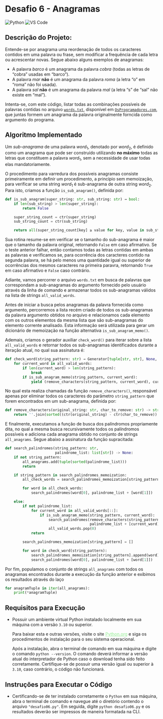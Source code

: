 # Desafio 6 - Anagramas
![Python](https://img.shields.io/badge/Python-512BD4?style=flat&logo=python&logoColor=yellow)
![VS Code](https://img.shields.io/badge/VScode-007ACC?style=flat&logo=visualstudiocode&logoColor=white)

## Descrição do Projeto:
Entende-se por anagrama uma reordenação de todos os caracteres contidos
em uma palavra ou frase, sem modificar a frequência de cada letra ou
acrescentar novas. Segue abaixo alguns exemplos de anagramas:

- A palavra _barco_ é um anagrama da palavra _cobra_ (todas as letras de “cobra” usadas em “barco”).
- A palavra _mar_ **não** é um anagrama da palavra _roma_ (a letra “o” em “roma” não foi usada).
- A palavra _sal_ **não** é um anagrama da palavra _mal_ (a letra “s” de “sal” não existe em “mal”).

Intenta-se, com este código, listar todas as combinações possíveis de palavras contidas no arquivo [`words.txt`](https://osprogramadores.com/desafios/d06/words.txt), disponível em [`OsProgramadores.com`](https://osprogramadores.com/), que juntas formem um anagrama da palavra originalmente forncida como argumento do programa.

## Algoritmo Implementado
Um _sub-anagrama_ de uma palavra $word_{1}$, denotado por $word_{2}$, é definido como um
anagrama que pode ser construído utilizando **no máximo** todas as letras que constituem a
palavra $word_{1}$, sem a necessidade de usar todas elas mandatoriamente.

O procedimento para varredura dos possíveis anagramas consiste primeiramente em definir um
procedimento, a princípio sem memoização, para verificar se uma string $word_{1}$ é
sub-anagrama de outra string $word_{2}$. Para isto, criamos a função `is_sub_anagram()`,
definida por:

```python
def is_sub_anagram(super_string: str, sub_string: str) → bool:
    if len(sub_string) > len(super_string):
        return False

    super_string_count = ctr(super_string)
    sub_string_count = ctr(sub_string)

    return all(super_string_count[key] ≥ value for key, value in sub_string_count.items())
```

Sua rotina resume-se em verificar se o tamanho do sub-anagrama é maior que o tamanho da
palavra original, retornando `False` em caso afirmativo. Se o teste anterior falhar, então
contamos todas as letras contidas em ambas as palavras e verificamos se, para ocorrência
dos caracteres contido na segunda palavra, se há pelo menos uma quantidade igual ou
superior de ocorrências dos mesmos caracteres na primeira paravra, retornando `True` em
caso afirmativo e `False` caso contrário.

Adiante, vamos percorrer o arquivo `words.txt` em busca de palavras que correspondam a
sub-anagramas do argumento fornecido pelo usuário através da linha de comando e armazenar
todos os sub-anagramas válidos na lista de strings `all_valid_words`.

Antes de iniciar a busca pelos anagramas da palavra fornecida como argumento, percorremos
a lista recém criado de todos os sub-anagramas da palavra argumento obtidos no arquivo
e relacionamos cada elemento com os outros elementos da mesma lista que são
sub-anagramas do elemento corrente analisado. Esta informação será utilizada para gerar um
dicionário de memoização na função alternativa `is_sub_anagram_memo()`.

Ademais, criamos o gerador auxiliar `check_word()` para iterar sobre a lista
`all_valid_words` e retornar todos os sub-anagramas identificados durante a iteração
atual, no qual sua assinatura é:

```python
def check_word(string_pattern: str) → Generator[tuple[str, str], None, None]:
    for current_word in all_valid_words:
        if len(current_word) > len(string_pattern):
            break
        if is_sub_anagram_memo(string_pattern, current_word):
            yield (remove_characters(string_pattern, current_word), current_word)
```

No qual esta realiza chamadas da função `remove_characters()`, responsável apenas por
eliminar todos os caracteres do parâmetro `string_pattern` que forem encontrados em um
sub-anagrama, definida por:

```python
def remove_characters(original_string: str, char_to_remove: str) -> str:
    return ''.join(sorted((ctr(original_string) - ctr(char_to_remove)).elements()))
```

E finalmente, executamos a função de busca dos palíndromos propriamente dita, no qual a
mesma busca recursivamente todos os palíndromos possíveis e adiciona cada anagrama obtido
no conjunto de strings `all_anagrams`.  Segue abaixo a assinatura da função supracitada:

```python
def search_palindromes(string_pattern: str,
                       palindrome_list: list[str]) -> None:
    if not string_pattern:
        all_anagrams.add(tuple(sorted(palindrome_list)))
        return

    if string_pattern in search_palindromes_memoization:
        all_check_words = search_palindromes_memoization[string_pattern]

        for word in all_check_words:
            search_palindromes(word[0], palindrome_list + [word[1]])

    else:
        if not palindrome_list:
            for current_word in all_valid_words[::]:
                if is_sub_anagram_memo(string_pattern, current_word):
                    search_palindromes(remove_characters(string_pattern, current_word),
                                       palindrome_list + [current_word])
                    all_valid_words.pop(0)
            return

        search_palindromes_memoization[string_pattern] = []

        for word in check_word(string_pattern):
            search_palindromes_memoization[string_pattern].append(word)
            search_palindromes(word[0], palindrome_list + [word[1]])
```

Por fim, populamos o conjunto de strings `all_anagrams` com todos os anagramas encontrados
durante a execução da função anterior e exibimos os resultados através do laço

```python
for anagramTuple in iter(all_anagrams):
    print(*anagramTuple)
```

## Requisitos para Execução
- Possuir um ambiente virtual Python instalado localmente em sua máquina com a
versão `3.10` ou superior.

    Para baixar esta e outras versões, visite o site
    <a target="_blank" href="https://www.python.org/downloads/" style="color: lightgreen">Python.org</a> e siga os procedimentos de instalação para o
    seu sistema operacional.

    Após a instalação, abra o terminal de comando em sua máquina e digite o comando
    `python --version`. O comando deverá informar a versão atual do interpretador de
    Python caso o download tenha sido feito corretamente. Certifique-se de possuir uma
    versão igual ou superior à `3.10`, caso contrário, o código não funcionará.

## Instruções para Executar o Código
- Certificando-se de ter instalado corretamente o `Python` em sua
máquina, abra o terminal de comando e navegue até o diretório contendo o arquivo
`"desafio06.py"`. Em seguida, digite `python desafio06.py`
e os resultados deverão ser impressos de maneira formatada na CLI.

